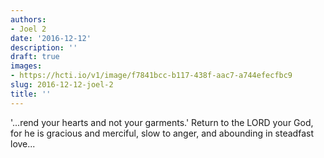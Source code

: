 ```yaml
---
authors:
- Joel 2
date: '2016-12-12'
description: ''
draft: true
images:
- https://hcti.io/v1/image/f7841bcc-b117-438f-aac7-a744efecfbc9
slug: 2016-12-12-joel-2
title: ''
---
```


'...rend your hearts and not your garments.' Return to the LORD your God, for he is gracious and merciful, slow to anger, and abounding in steadfast love...
